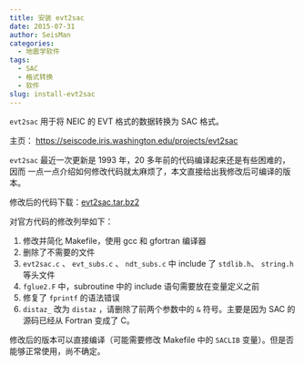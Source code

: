 ```yaml
---
title: 安装 evt2sac
date: 2015-07-31
author: SeisMan
categories:
  - 地震学软件
tags:
  - SAC
  - 格式转换
  - 软件
slug: install-evt2sac
---
```


`evt2sac` 用于将 NEIC 的 EVT 格式的数据转换为 SAC 格式。

主页： <https://seiscode.iris.washington.edu/projects/evt2sac>

<!--more-->

`evt2sac` 最近一次更新是 1993 年，20 多年前的代码编译起来还是有些困难的，因而
一点一点介绍如何修改代码就太麻烦了，本文直接给出我修改后可编译的版本。

修改后的代码下载：[evt2sac.tar.bz2](http://7j1zxm.com1.z0.glb.clouddn.com/downloads/evt2sac.tar.bz2)

对官方代码的修改列举如下：

1.  修改并简化 Makefile，使用 gcc 和 gfortran 编译器
2.  删除了不需要的文件
3.  `evt2sac.c` 、 `evt_subs.c` 、 `ndt_subs.c` 中 include 了 `stdlib.h`、 `string.h` 等头文件
4.  `fglue2.F` 中，subroutine 中的 include 语句需要放在变量定义之前
5.  修复了 `fprintf` 的语法错误
6.  `distaz_` 改为 `distaz` ，请删除了前两个参数中的 `&` 符号。主要是因为 SAC 的源码已经从 Fortran 变成了 C。

修改后的版本可以直接编译（可能需要修改 Makefile 中的 `SACLIB` 变量）。但是否能够正常使用，尚不确定。
